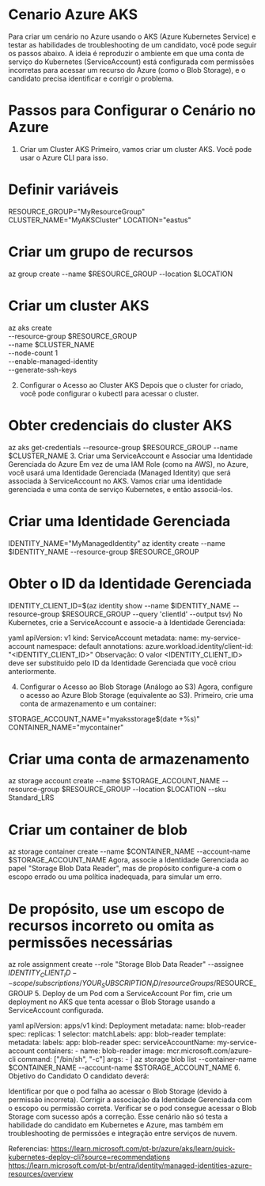 # Cenario Azure AKS

Para criar um cenário no Azure usando o AKS (Azure Kubernetes Service) e testar as habilidades de troubleshooting de um candidato, você pode seguir os passos abaixo. A ideia é reproduzir o ambiente em que uma conta de serviço do Kubernetes (ServiceAccount) está configurada com permissões incorretas para acessar um recurso do Azure (como o Blob Storage), e o candidato precisa identificar e corrigir o problema.



# Passos para Configurar o Cenário no Azure
1. Criar um Cluster AKS
Primeiro, vamos criar um cluster AKS. Você pode usar o Azure CLI para isso.

# Definir variáveis
RESOURCE_GROUP="MyResourceGroup"
CLUSTER_NAME="MyAKSCluster"
LOCATION="eastus"

# Criar um grupo de recursos
az group create --name $RESOURCE_GROUP --location $LOCATION

# Criar um cluster AKS
az aks create \
    --resource-group $RESOURCE_GROUP \
    --name $CLUSTER_NAME \
    --node-count 1 \
    --enable-managed-identity \
    --generate-ssh-keys

2. Configurar o Acesso ao Cluster AKS
Depois que o cluster for criado, você pode configurar o kubectl para acessar o cluster.


# Obter credenciais do cluster AKS
az aks get-credentials --resource-group $RESOURCE_GROUP --name $CLUSTER_NAME
3. Criar uma ServiceAccount e Associar uma Identidade Gerenciada do Azure
Em vez de uma IAM Role (como na AWS), no Azure, você usará uma Identidade Gerenciada (Managed Identity) que será associada à ServiceAccount no AKS. Vamos criar uma identidade gerenciada e uma conta de serviço Kubernetes, e então associá-los.


# Criar uma Identidade Gerenciada
IDENTITY_NAME="MyManagedIdentity"
az identity create --name $IDENTITY_NAME --resource-group $RESOURCE_GROUP

# Obter o ID da Identidade Gerenciada
IDENTITY_CLIENT_ID=$(az identity show --name $IDENTITY_NAME --resource-group $RESOURCE_GROUP --query 'clientId' --output tsv)
No Kubernetes, crie a ServiceAccount e associe-a à Identidade Gerenciada:

yaml
apiVersion: v1
kind: ServiceAccount
metadata:
  name: my-service-account
  namespace: default
  annotations:
    azure.workload.identity/client-id: "<IDENTITY_CLIENT_ID>"
Observação: O valor <IDENTITY_CLIENT_ID> deve ser substituído pelo ID da Identidade Gerenciada que você criou anteriormente.

4. Configurar o Acesso ao Blob Storage (Análogo ao S3)
Agora, configure o acesso ao Azure Blob Storage (equivalente ao S3). Primeiro, crie uma conta de armazenamento e um container:


STORAGE_ACCOUNT_NAME="myaksstorage$(date +%s)"
CONTAINER_NAME="mycontainer"

# Criar uma conta de armazenamento
az storage account create --name $STORAGE_ACCOUNT_NAME --resource-group $RESOURCE_GROUP --location $LOCATION --sku Standard_LRS

# Criar um container de blob
az storage container create --name $CONTAINER_NAME --account-name $STORAGE_ACCOUNT_NAME
Agora, associe a Identidade Gerenciada ao papel "Storage Blob Data Reader", mas de propósito configure-a com o escopo errado ou uma política inadequada, para simular um erro.


# De propósito, use um escopo de recursos incorreto ou omita as permissões necessárias
az role assignment create --role "Storage Blob Data Reader" --assignee $IDENTITY_CLIENT_ID --scope /subscriptions/YOUR_SUBSCRIPTION_ID/resourceGroups/$RESOURCE_GROUP
5. Deploy de um Pod com a ServiceAccount
Por fim, crie um deployment no AKS que tenta acessar o Blob Storage usando a ServiceAccount configurada.

yaml
apiVersion: apps/v1
kind: Deployment
metadata:
  name: blob-reader
spec:
  replicas: 1
  selector:
    matchLabels:
      app: blob-reader
  template:
    metadata:
      labels:
        app: blob-reader
    spec:
      serviceAccountName: my-service-account
      containers:
      - name: blob-reader
        image: mcr.microsoft.com/azure-cli
        command: ["/bin/sh", "-c"]
        args:
        - |
          az storage blob list --container-name $CONTAINER_NAME --account-name $STORAGE_ACCOUNT_NAME
6. Objetivo do Candidato
O candidato deverá:

Identificar por que o pod falha ao acessar o Blob Storage (devido à permissão incorreta).
Corrigir a associação da Identidade Gerenciada com o escopo ou permissão correta.
Verificar se o pod consegue acessar o Blob Storage com sucesso após a correção.
Esse cenário não só testa a habilidade do candidato em Kubernetes e Azure, mas também em troubleshooting de permissões e integração entre serviços de nuvem.


Referencias:
https://learn.microsoft.com/pt-br/azure/aks/learn/quick-kubernetes-deploy-cli?source=recommendations
https://learn.microsoft.com/pt-br/entra/identity/managed-identities-azure-resources/overview





